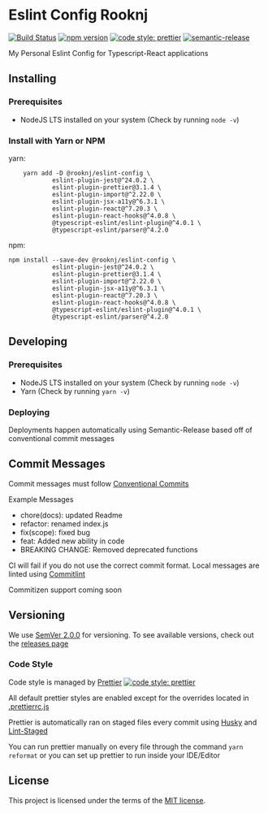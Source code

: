 # Eslint Config Rooknj

[![Build Status](https://travis-ci.org/Rooknj/eslint-config-rooknj.svg?branch=master)](https://travis-ci.org/Rooknj/eslint-config-rooknj)
[![npm version](https://badge.fury.io/js/%40rooknj%2Feslint-config.svg)](https://badge.fury.io/js/%40rooknj%2Feslint-config)
[![code style: prettier](https://img.shields.io/badge/code_style-prettier-ff69b4.svg?style=flat-square)](https://github.com/prettier/prettier)
[![semantic-release](https://img.shields.io/badge/%20%20%F0%9F%93%A6%F0%9F%9A%80-semantic--release-e10079.svg)](https://github.com/semantic-release/semantic-release)

My Personal Eslint Config for Typescript-React applications

## Installing

### Prerequisites

- NodeJS LTS installed on your system (Check by running `node -v`)

### Install with Yarn or NPM

yarn:

```
    yarn add -D @rooknj/eslint-config \
            eslint-plugin-jest@^24.0.2 \
            eslint-plugin-prettier@3.1.4 \
            eslint-plugin-import@^2.22.0 \
            eslint-plugin-jsx-a11y@^6.3.1 \
            eslint-plugin-react@^7.20.3 \
            eslint-plugin-react-hooks@^4.0.8 \
            @typescript-eslint/eslint-plugin@^4.0.1 \
            @typescript-eslint/parser@^4.2.0

```

npm:

```
npm install --save-dev @rooknj/eslint-config \
            eslint-plugin-jest@^24.0.2 \
            eslint-plugin-prettier@3.1.4 \
            eslint-plugin-import@^2.22.0 \
            eslint-plugin-jsx-a11y@^6.3.1 \
            eslint-plugin-react@^7.20.3 \
            eslint-plugin-react-hooks@^4.0.8 \
            @typescript-eslint/eslint-plugin@^4.0.1 \
            @typescript-eslint/parser@^4.2.0
```

## Developing

### Prerequisites

- NodeJS LTS installed on your system (Check by running `node -v`)
- Yarn (Check by running `yarn -v`)

### Deploying

Deployments happen automatically using Semantic-Release based off of conventional commit messages

## Commit Messages

Commit messages must follow [Conventional Commits](https://www.conventionalcommits.org)

Example Messages

- chore(docs): updated Readme
- refactor: renamed index.js
- fix(scope): fixed bug
- feat: Added new ability in code
- BREAKING CHANGE: Removed deprecated functions

CI will fail if you do not use the correct commit format. Local messages are linted using [Commitlint](https://commitlint.js.org/#/)

Commitizen support coming soon

## Versioning

We use [SemVer 2.0.0](https://semver.org/) for versioning. To see available versions, check out the [releases page](https://github.com/Rooknj/eslint-config-rooknj/releases)

### Code Style

Code style is managed by [Prettier](https://prettier.io/) [![code style: prettier](https://img.shields.io/badge/code_style-prettier-ff69b4.svg?style=flat-square)](https://github.com/prettier/prettier)

All default prettier styles are enabled except for the overrides located in [.prettierrc.js](/.prettierrc.js)

Prettier is automatically ran on staged files every commit using [Husky](https://github.com/typicode/husky) and [Lint-Staged](https://github.com/okonet/lint-staged)

You can run prettier manually on every file through the command `yarn reformat` or you can set up prettier to run inside your IDE/Editor

## License

This project is licensed under the terms of the
[MIT license](/LICENSE).
